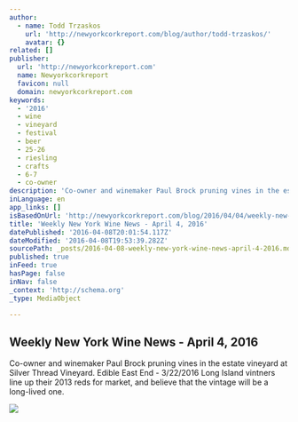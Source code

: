 ```yaml
---
author:
  - name: Todd Trzaskos
    url: 'http://newyorkcorkreport.com/blog/author/todd-trzaskos/'
    avatar: {}
related: []
publisher:
  url: 'http://newyorkcorkreport.com'
  name: Newyorkcorkreport
  favicon: null
  domain: newyorkcorkreport.com
keywords:
  - '2016'
  - wine
  - vineyard
  - festival
  - beer
  - 25-26
  - riesling
  - crafts
  - 6-7
  - co-owner
description: 'Co-owner and winemaker Paul Brock pruning vines in the estate vineyard at Silver Thread Vineyard. Edible East End - 3/22/2016 Long Island vintners line up their 2013 reds for market, and believe that the vintage will be a long-lived one.'
inLanguage: en
app_links: []
isBasedOnUrl: 'http://newyorkcorkreport.com/blog/2016/04/04/weekly-new-york-wine-news-april-4-2016/'
title: 'Weekly New York Wine News - April 4, 2016'
datePublished: '2016-04-08T20:01:54.117Z'
dateModified: '2016-04-08T19:53:39.282Z'
sourcePath: _posts/2016-04-08-weekly-new-york-wine-news-april-4-2016.md
published: true
inFeed: true
hasPage: false
inNav: false
_context: 'http://schema.org'
_type: MediaObject

---
```

<article style=""><h1>Weekly New York Wine News - April 4, 2016</h1><p>Co-owner and winemaker Paul Brock pruning vines in the estate vineyard at Silver Thread Vineyard. Edible East End - 3/22/2016 Long Island vintners line up their 2013 reds for market, and believe that the vintage will be a long-lived one.</p><img src="http://newyorkcorkreport.com/wp-content/uploads/2012/06/aldo2.jpg" /></article>
